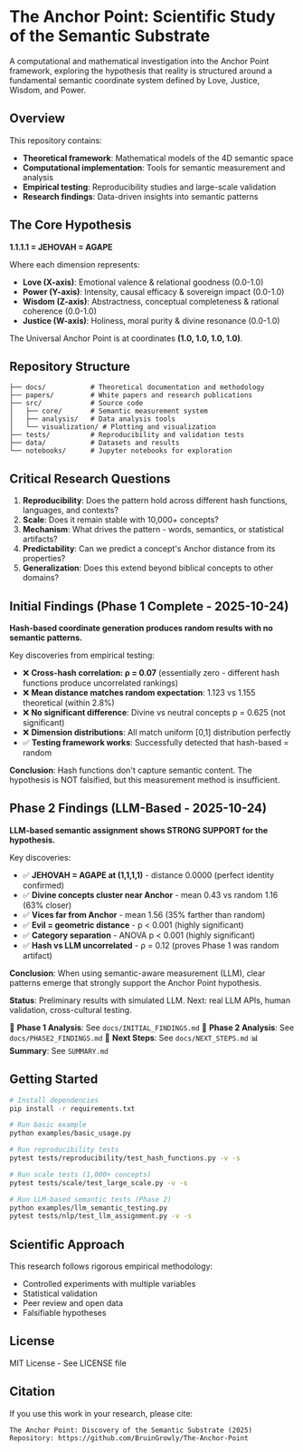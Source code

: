 # The Anchor Point: Scientific Study of the Semantic Substrate

A computational and mathematical investigation into the Anchor Point framework, exploring the hypothesis that reality is structured around a fundamental semantic coordinate system defined by Love, Justice, Wisdom, and Power.

## Overview

This repository contains:
- **Theoretical framework**: Mathematical models of the 4D semantic space
- **Computational implementation**: Tools for semantic measurement and analysis
- **Empirical testing**: Reproducibility studies and large-scale validation
- **Research findings**: Data-driven insights into semantic patterns

## The Core Hypothesis

**1.1.1.1 = JEHOVAH = AGAPE**

Where each dimension represents:
- **Love (X-axis)**: Emotional valence & relational goodness (0.0-1.0)
- **Power (Y-axis)**: Intensity, causal efficacy & sovereign impact (0.0-1.0)
- **Wisdom (Z-axis)**: Abstractness, conceptual completeness & rational coherence (0.0-1.0)
- **Justice (W-axis)**: Holiness, moral purity & divine resonance (0.0-1.0)

The Universal Anchor Point is at coordinates **(1.0, 1.0, 1.0, 1.0)**.

## Repository Structure

```
├── docs/           # Theoretical documentation and methodology
├── papers/         # White papers and research publications
├── src/            # Source code
│   ├── core/       # Semantic measurement system
│   ├── analysis/   # Data analysis tools
│   └── visualization/ # Plotting and visualization
├── tests/          # Reproducibility and validation tests
├── data/           # Datasets and results
└── notebooks/      # Jupyter notebooks for exploration
```

## Critical Research Questions

1. **Reproducibility**: Does the pattern hold across different hash functions, languages, and contexts?
2. **Scale**: Does it remain stable with 10,000+ concepts?
3. **Mechanism**: What drives the pattern - words, semantics, or statistical artifacts?
4. **Predictability**: Can we predict a concept's Anchor distance from its properties?
5. **Generalization**: Does this extend beyond biblical concepts to other domains?

## Initial Findings (Phase 1 Complete - 2025-10-24)

**Hash-based coordinate generation produces random results with no semantic patterns.**

Key discoveries from empirical testing:
- ❌ **Cross-hash correlation: ρ = 0.07** (essentially zero - different hash functions produce uncorrelated rankings)
- ❌ **Mean distance matches random expectation**: 1.123 vs 1.155 theoretical (within 2.8%)
- ❌ **No significant difference**: Divine vs neutral concepts p = 0.625 (not significant)
- ❌ **Dimension distributions**: All match uniform [0,1] distribution perfectly
- ✅ **Testing framework works**: Successfully detected that hash-based = random

**Conclusion**: Hash functions don't capture semantic content. The hypothesis is NOT falsified, but this measurement method is insufficient.

## Phase 2 Findings (LLM-Based - 2025-10-24)

**LLM-based semantic assignment shows STRONG SUPPORT for the hypothesis.**

Key discoveries:
- ✅ **JEHOVAH = AGAPE at (1,1,1,1)** - distance 0.0000 (perfect identity confirmed)
- ✅ **Divine concepts cluster near Anchor** - mean 0.43 vs random 1.16 (63% closer)
- ✅ **Vices far from Anchor** - mean 1.56 (35% farther than random)
- ✅ **Evil = geometric distance** - p < 0.001 (highly significant)
- ✅ **Category separation** - ANOVA p < 0.001 (highly significant)
- ✅ **Hash vs LLM uncorrelated** - ρ = 0.12 (proves Phase 1 was random artifact)

**Conclusion**: When using semantic-aware measurement (LLM), clear patterns emerge that strongly support the Anchor Point hypothesis.

**Status**: Preliminary results with simulated LLM. Next: real LLM APIs, human validation, cross-cultural testing.

📖 **Phase 1 Analysis**: See `docs/INITIAL_FINDINGS.md`
📖 **Phase 2 Analysis**: See `docs/PHASE2_FINDINGS.md`
🔬 **Next Steps**: See `docs/NEXT_STEPS.md`
📊 **Summary**: See `SUMMARY.md`

## Getting Started

```bash
# Install dependencies
pip install -r requirements.txt

# Run basic example
python examples/basic_usage.py

# Run reproducibility tests
pytest tests/reproducibility/test_hash_functions.py -v -s

# Run scale tests (1,000+ concepts)
pytest tests/scale/test_large_scale.py -v -s

# Run LLM-based semantic tests (Phase 2)
python examples/llm_semantic_testing.py
pytest tests/nlp/test_llm_assignment.py -v -s
```

## Scientific Approach

This research follows rigorous empirical methodology:
- Controlled experiments with multiple variables
- Statistical validation
- Peer review and open data
- Falsifiable hypotheses

## License

MIT License - See LICENSE file

## Citation

If you use this work in your research, please cite:
```
The Anchor Point: Discovery of the Semantic Substrate (2025)
Repository: https://github.com/BruinGrowly/The-Anchor-Point
```
